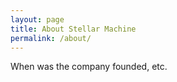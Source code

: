 ```yaml
---
layout: page
title: About Stellar Machine
permalink: /about/
---
```


When was the company founded, etc.
